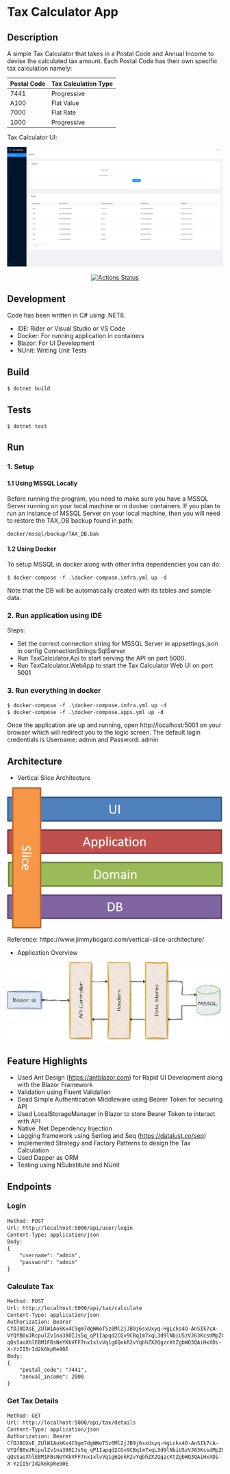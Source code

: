 # Tax Calculator App

## Description

A simple Tax Calculator that takes in a Postal Code and Annual Income to devise the calculated tax amount.
Each Postal Code has their own specific tax calculation namely:
<div align="center">

| Postal Code | Tax Calculation Type |
|-------------|----------------------|
| 7441        | Progressive          |
| A100        | Flat Value           |
| 7000        | Flat Rate            |
| 1000        | Progressive          |

</div>

Tax Calculator UI:

![image](assets/tax_calculator_app.png)

<div align="center">
  
[![Actions Status](https://github.com/nasiroudin/tax-calculator/workflows/Build/badge.svg)](https://github.com/nasiroudin/tax-calculator/actions)

</div>

## Development

Code has been written in C# using .NET8.
- IDE:  Rider or Visual Studio or VS Code
- Docker: For running application in containers
- Blazor: For UI Development
- NUnit: Writing Unit Tests

## Build
    $ dotnet build

## Tests
    $ dotnet test

## Run
### 1. Setup
#### 1.1 Using MSSQL Locally
Before running the program, you need to make sure you have a MSSQL Server running on your local machine or in docker containers.
If you plan to run an instance of MSSQL Server on your local machine, then you will need to restore the TAX_DB backup found in path:

    docker/mssql/backup/TAX_DB.bak

#### 1.2 Using Docker
To setup MSSQL in docker along with other infra dependencies you can do:

    $ docker-compose -f .\docker-compose.infra.yml up -d

Note that the DB will be automatically created with its tables and sample data.

### 2. Run application using IDE
Steps:
- Set the correct connection string for MSSQL Server in appsettings.json in config ConnectionStrings:SqlServer 
- Run TaxCalculator.Api to start serving the API on port 5000.
- Run TaxCalculator.WebApp to start the Tax Calculator Web UI on port 5001

### 3. Run everything in docker

    $ docker-compose -f .\docker-compose.infra.yml up -d
    $ docker-compose -f .\docker-compose.apps.yml up -d

Once the application are up and running, open http://localhost:5001 on your browser which will redirect you to the logic screen.
The default login credentials is Username: admin and Password: admin

## Architecture
- Vertical Slice Architecture

<div align="center">

![image](assets/vertical_slice.png)

</div>
Reference: https://www.jimmybogard.com/vertical-slice-architecture/

- Application Overview
<div align="center">

![image](assets/application_arch.png)

</div>

## Feature Highlights
- Used Ant Design (https://antblazor.com) for Rapid UI Development along with the Blazor Framework
- Validation using Fluent Validation
- Dead Simple Authentication Middleware using Bearer Token for securing API
- Used LocalStorageManager in Blazor to store Bearer Token to interact with API
- Native .Net Dependency Injection
- Logging framework using Serilog and Seq (https://datalust.co/seq)
- Implemented Strategy and Factory Patterns to design the Tax Calculation
- Used Dapper as ORM
- Testing using NSubstitute and NUnit

## Endpoints

### Login
    Method: POST 
    Url: http://localhost:5000/api/user/login
    Content-Type: application/json
    Body:
    {
        "username": "admin",
        "password": "admin"
    }

### Calculate Tax
    Method: POST
    Url: http://localhost:5000/api/tax/calculate
    Content-Type: application/json
    Authorization: Bearer CfDJ8OXsE_ZUlW1AokKx4C9gm7dgWWoTSz6Ml2jJB9j6sxUxyq-HgLcks4O-AnSIk7cA-VYQfB0uJRcpulZv1na380IJs5q_qP1Iapqd2CGv9CBq1m7xqL3d9lNbiU5zVJ63KcsdMpZ0OdfMtw04sdfdmxOqHAVUAyt_iZSsAtuupO1hVJRvmxt1SsdvdXI8-qQsSaoXhlE8M1FBsNeYKkVFF7nx1xlvVq1g6QokR2vYqbhZX2QgzcKtZgbWQ3QAiHxXDi-X-YzII5rId2k6kpRe90E
    Body:
    {
        "postal_code": "7441",
        "annual_income": 2000
    }

### Get Tax Details
    Method: GET
    Url: http://localhost:5000/api/tax/details
    Content-Type: application/json
    Authorization: Bearer CfDJ8OXsE_ZUlW1AokKx4C9gm7dgWWoTSz6Ml2jJB9j6sxUxyq-HgLcks4O-AnSIk7cA-VYQfB0uJRcpulZv1na380IJs5q_qP1Iapqd2CGv9CBq1m7xqL3d9lNbiU5zVJ63KcsdMpZ0OdfMtw04sdfdmxOqHAVUAyt_iZSsAtuupO1hVJRvmxt1SsdvdXI8-qQsSaoXhlE8M1FBsNeYKkVFF7nx1xlvVq1g6QokR2vYqbhZX2QgzcKtZgbWQ3QAiHxXDi-X-YzII5rId2k6kpRe90E